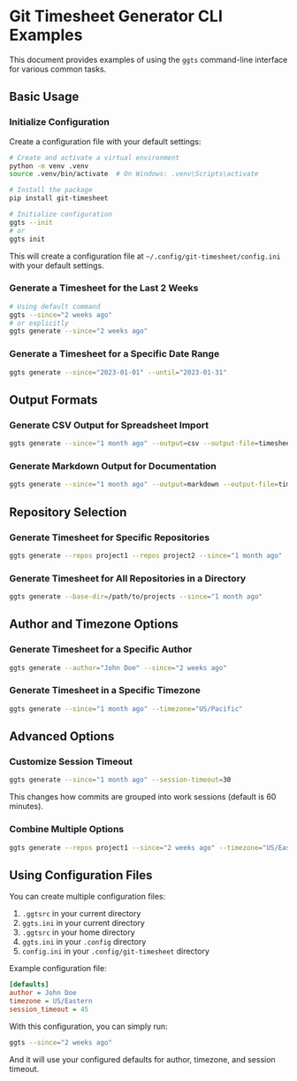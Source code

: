# Git Timesheet Generator CLI Examples

This document provides examples of using the `ggts` command-line interface for various common tasks.

## Basic Usage

### Initialize Configuration

Create a configuration file with your default settings:

```bash
# Create and activate a virtual environment
python -m venv .venv
source .venv/bin/activate  # On Windows: .venv\Scripts\activate

# Install the package
pip install git-timesheet

# Initialize configuration
ggts --init
# or
ggts init
```

This will create a configuration file at `~/.config/git-timesheet/config.ini` with your default settings.

### Generate a Timesheet for the Last 2 Weeks

```bash
# Using default command
ggts --since="2 weeks ago"
# or explicitly
ggts generate --since="2 weeks ago"
```

### Generate a Timesheet for a Specific Date Range

```bash
ggts generate --since="2023-01-01" --until="2023-01-31"
```

## Output Formats

### Generate CSV Output for Spreadsheet Import

```bash
ggts generate --since="1 month ago" --output=csv --output-file=timesheet.csv
```

### Generate Markdown Output for Documentation

```bash
ggts generate --since="1 month ago" --output=markdown --output-file=timesheet.md
```

## Repository Selection

### Generate Timesheet for Specific Repositories

```bash
ggts generate --repos project1 --repos project2 --since="1 month ago"
```

### Generate Timesheet for All Repositories in a Directory

```bash
ggts generate --base-dir=/path/to/projects --since="1 month ago"
```

## Author and Timezone Options

### Generate Timesheet for a Specific Author

```bash
ggts generate --author="John Doe" --since="2 weeks ago"
```

### Generate Timesheet in a Specific Timezone

```bash
ggts generate --since="1 month ago" --timezone="US/Pacific"
```

## Advanced Options

### Customize Session Timeout

```bash
ggts generate --since="1 month ago" --session-timeout=30
```

This changes how commits are grouped into work sessions (default is 60 minutes).

### Combine Multiple Options

```bash
ggts generate --repos project1 --since="2 weeks ago" --timezone="US/Eastern" --output=csv --output-file=project1_timesheet.csv
```

## Using Configuration Files

You can create multiple configuration files:

1. `.ggtsrc` in your current directory
2. `ggts.ini` in your current directory
3. `.ggtsrc` in your home directory
4. `ggts.ini` in your `.config` directory
5. `config.ini` in your `.config/git-timesheet` directory

Example configuration file:

```ini
[defaults]
author = John Doe
timezone = US/Eastern
session_timeout = 45
```

With this configuration, you can simply run:

```bash
ggts --since="2 weeks ago"
```

And it will use your configured defaults for author, timezone, and session timeout.